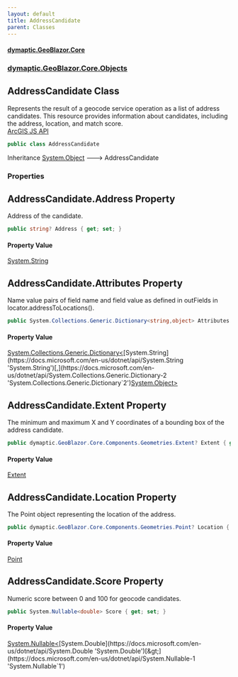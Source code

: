 ```yaml
---
layout: default
title: AddressCandidate
parent: Classes
---
```

#### [dymaptic.GeoBlazor.Core](index.html 'index')
### [dymaptic.GeoBlazor.Core.Objects](index.html#dymaptic.GeoBlazor.Core.Objects 'dymaptic.GeoBlazor.Core.Objects')

## AddressCandidate Class

Represents the result of a geocode service operation as a list of address candidates. This resource provides information about candidates, including the address, location, and match score.  
<a target="_blank" href="https://developers.arcgis.com/javascript/latest/api-reference/esri-rest-support-AddressCandidate.html">ArcGIS JS API</a>

```csharp
public class AddressCandidate
```

Inheritance [System.Object](https://docs.microsoft.com/en-us/dotnet/api/System.Object 'System.Object') &#129106; AddressCandidate
### Properties

<a name='dymaptic.GeoBlazor.Core.Objects.AddressCandidate.Address'></a>

## AddressCandidate.Address Property

Address of the candidate.

```csharp
public string? Address { get; set; }
```

#### Property Value
[System.String](https://docs.microsoft.com/en-us/dotnet/api/System.String 'System.String')

<a name='dymaptic.GeoBlazor.Core.Objects.AddressCandidate.Attributes'></a>

## AddressCandidate.Attributes Property

Name value pairs of field name and field value as defined in outFields in locator.addressToLocations().

```csharp
public System.Collections.Generic.Dictionary<string,object> Attributes { get; set; }
```

#### Property Value
[System.Collections.Generic.Dictionary&lt;](https://docs.microsoft.com/en-us/dotnet/api/System.Collections.Generic.Dictionary-2 'System.Collections.Generic.Dictionary`2')[System.String](https://docs.microsoft.com/en-us/dotnet/api/System.String 'System.String')[,](https://docs.microsoft.com/en-us/dotnet/api/System.Collections.Generic.Dictionary-2 'System.Collections.Generic.Dictionary`2')[System.Object](https://docs.microsoft.com/en-us/dotnet/api/System.Object 'System.Object')[&gt;](https://docs.microsoft.com/en-us/dotnet/api/System.Collections.Generic.Dictionary-2 'System.Collections.Generic.Dictionary`2')

<a name='dymaptic.GeoBlazor.Core.Objects.AddressCandidate.Extent'></a>

## AddressCandidate.Extent Property

The minimum and maximum X and Y coordinates of a bounding box of the address candidate.

```csharp
public dymaptic.GeoBlazor.Core.Components.Geometries.Extent? Extent { get; set; }
```

#### Property Value
[Extent](dymaptic.GeoBlazor.Core.Components.Geometries.Extent.html 'dymaptic.GeoBlazor.Core.Components.Geometries.Extent')

<a name='dymaptic.GeoBlazor.Core.Objects.AddressCandidate.Location'></a>

## AddressCandidate.Location Property

The Point object representing the location of the address.

```csharp
public dymaptic.GeoBlazor.Core.Components.Geometries.Point? Location { get; set; }
```

#### Property Value
[Point](dymaptic.GeoBlazor.Core.Components.Geometries.Point.html 'dymaptic.GeoBlazor.Core.Components.Geometries.Point')

<a name='dymaptic.GeoBlazor.Core.Objects.AddressCandidate.Score'></a>

## AddressCandidate.Score Property

Numeric score between 0 and 100 for geocode candidates.

```csharp
public System.Nullable<double> Score { get; set; }
```

#### Property Value
[System.Nullable&lt;](https://docs.microsoft.com/en-us/dotnet/api/System.Nullable-1 'System.Nullable`1')[System.Double](https://docs.microsoft.com/en-us/dotnet/api/System.Double 'System.Double')[&gt;](https://docs.microsoft.com/en-us/dotnet/api/System.Nullable-1 'System.Nullable`1')
